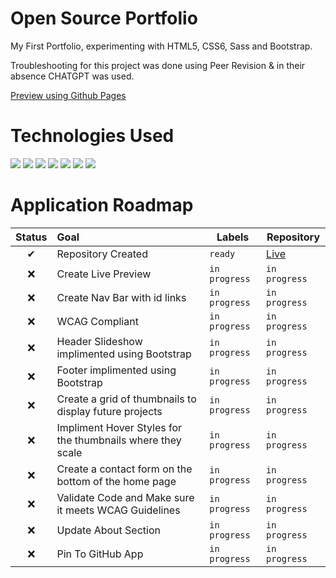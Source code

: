 <h1>Open Source Portfolio</h1>
My First Portfolio, experimenting with HTML5, CSS6, Sass and Bootstrap.

Troubleshooting for this project was done using Peer Revision & in their absence CHATGPT was used. 

<a href="INSERT/Preview/Live/Here">Preview using Github Pages</a>

</hr> 

# Technologies Used
<img src="https://img.shields.io/badge/HTML5-E34F26.svg?style=for-the-badge&logo=HTML5&logoColor=white"> <img src="https://img.shields.io/badge/Sass-CC6699.svg?style=for-the-badge&logo=Sass&logoColor=white"> <img src="https://img.shields.io/badge/CSS3-1572B6.svg?style=for-the-badge&logo=CSS3&logoColor=white"> <img src="https://img.shields.io/badge/JavaScript-F7DF1E.svg?style=for-the-badge&logo=JavaScript&logoColor=black"> <img src="https://img.shields.io/badge/Bootstrap-7952B3.svg?style=for-the-badge&logo=Bootstrap&logoColor=white"> <img src="https://img.shields.io/badge/Visual%20Studio%20Code-007ACC.svg?style=for-the-badge&logo=Visual-Studio-Code&logoColor=white"> <img src="https://img.shields.io/badge/OpenAI-412991.svg?style=for-the-badge&logo=OpenAI&logoColor=white">

# Application Roadmap
| Status | Goal | Labels | Repository |
| :---: | :--- | --- | --- |
| ✔ | Repository Created | `ready` | <a href='https://github.com/AngelaTorres2002/Open-Source-Portfolio'>Live</a> |
| ❌ | Create Live Preview | `in progress` |  `in progress` |
| ❌ | Create Nav Bar with id links | `in progress` |  `in progress` |
| ❌ | WCAG Compliant  | `in progress` |  `in progress` |
| ❌ | Header Slideshow implimented using Bootstrap  | `in progress` |  `in progress` |
| ❌ | Footer implimented using Bootstrap  | `in progress` |  `in progress` |
| ❌ | Create a grid of thumbnails to display future projects  | `in progress` |  `in progress` |
| ❌ | Impliment Hover Styles for the thumbnails where they scale  | `in progress` |  `in progress` |
| ❌ | Create a contact form on the bottom of the home page  | `in progress` |  `in progress` |
| ❌ | Validate Code and Make sure it meets WCAG Guidelines  | `in progress` |  `in progress` |
| ❌ | Update About Section  | `in progress` |  `in progress` |
| ❌ | Pin To GitHub App  | `in progress` |  `in progress` |
